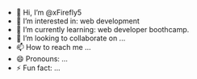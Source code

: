 - 👋 Hi, I’m @xFirefly5
- 👀 I’m interested in: web development
- 🌱 I’m currently learning: web developer boothcamp.
- 💞️ I’m looking to collaborate on ...
- 📫 How to reach me ...
- 😄 Pronouns: ...
- ⚡ Fun fact: ...

<!---
xFirefly5/xFirefly5 is a ✨ special ✨ repository because its `README.md` (this file) appears on your GitHub profile.
You can click the Preview link to take a look at your changes.
--->
